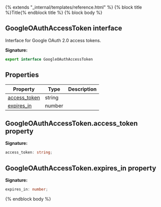 {% extends "_internal/templates/reference.html" %}
{% block title %}Title{% endblock title %}
{% block body %}

## GoogleOAuthAccessToken interface

Interface for Google OAuth 2.0 access tokens.

<b>Signature:</b>

```typescript
export interface GoogleOAuthAccessToken 
```

## Properties

|  Property | Type | Description |
|  --- | --- | --- |
|  [access\_token](./firebase-admin_messaging.googleoauthaccesstoken.md#googleoauthaccesstokenaccess_token_property) | string |  |
|  [expires\_in](./firebase-admin_messaging.googleoauthaccesstoken.md#googleoauthaccesstokenexpires_in_property) | number |  |

## GoogleOAuthAccessToken.access\_token property

<b>Signature:</b>

```typescript
access_token: string;
```

## GoogleOAuthAccessToken.expires\_in property

<b>Signature:</b>

```typescript
expires_in: number;
```
{% endblock body %}
